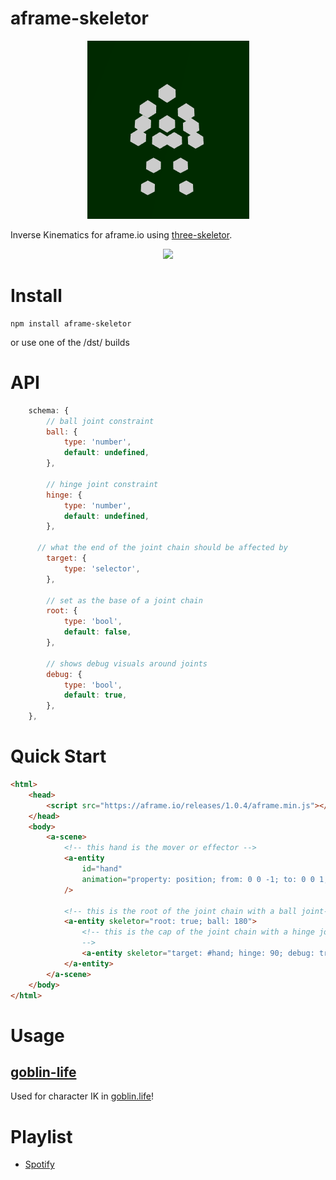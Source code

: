 # aframe-skeletor

<p align="center">
<img src="./docs/img/legend.png"/>
</p>

Inverse Kinematics for aframe.io using [three-skeletor](https://github.com/agoblinking/three-skeletor).

<p align="center">
<img src="./docs/img/walking.gif"/>
</p>

# Install

```
npm install aframe-skeletor
```

or use one of the /dst/ builds

# API

```js
	schema: {
		// ball joint constraint
		ball: {
			type: 'number',
			default: undefined,
		},

		// hinge joint constraint
		hinge: {
			type: 'number',
			default: undefined,
		},

	  // what the end of the joint chain should be affected by
		target: {
			type: 'selector',
		},

		// set as the base of a joint chain
		root: {
			type: 'bool',
			default: false,
		},

		// shows debug visuals around joints
		debug: {
			type: 'bool',
			default: true,
		},
	},
```

# Quick Start

```html
<html>
	<head>
		<script src="https://aframe.io/releases/1.0.4/aframe.min.js"></script>
	</head>
	<body>
		<a-scene>
			<!-- this hand is the mover or effector -->
			<a-entity
				id="hand"
				animation="property: position; from: 0 0 -1; to: 0 0 1; loop: true; dir: alternate;"
			/>

			<!-- this is the root of the joint chain with a ball joint-->
			<a-entity skeletor="root: true; ball: 180">
				<!-- this is the cap of the joint chain with a hinge joint to the target
				-->
				<a-entity skeletor="target: #hand; hinge: 90; debug: true" />
			</a-entity>
		</a-scene>
	</body>
</html>
```

# Usage

## [goblin-life](https://goblin.life/legend)

Used for character IK in [goblin.life](https://goblin.life)!

# Playlist

- [Spotify](https://open.spotify.com/playlist/1sy0OGu2TTXLTiZ7zMdcoB?si=R0hXnZI_RSetxiD9Axh8Pg)
